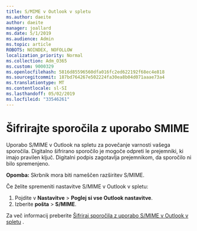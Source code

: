 ```yaml
---
title: S/MIME v Outlook v spletu
ms.author: daeite
author: daeite
manager: joallard
ms.date: 5/1/2019
ms.audience: Admin
ms.topic: article
ROBOTS: NOINDEX, NOFOLLOW
localization_priority: Normal
ms.collection: Adm_O365
ms.custom: 9000329
ms.openlocfilehash: 5816d85596560dfa016fc2ed622192f68ec4e818
ms.sourcegitcommit: 187bd764267e502224fa30ea8b04d071aaae73a4
ms.translationtype: MT
ms.contentlocale: sl-SI
ms.lasthandoff: 05/02/2019
ms.locfileid: "33546261"
---
```

# <a name="encrypt-messages-using-smime"></a>Šifrirajte sporočila z uporabo SMIME

Uporabo S/MIME v Outlook na spletu za povečanje varnosti vašega sporočila. Digitalno šifrirano sporočilo je mogoče odpreti le prejemniki, ki imajo pravilen ključ. Digitalni podpis zagotavlja prejemnikom, da sporočilo ni bilo spremenjeno.

**Opomba:** Skrbnik mora biti nameščen razširitev S/MIME.

Če želite spremeniti nastavitve S/MIME v Outlook v spletu:

1. Pojdite v **Nastavitve** > **Poglej si vse Outlook nastavitve**.
2. Izberite **pošta** > **S/MIME**.

Za več informacij preberite [Šifriraj sporočila z uporabo S/MIME v Outlook v spletu](https://support.office.com/article/878c79fc-7088-4b39-966f-14512658f480) .